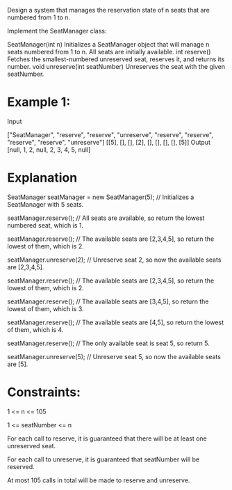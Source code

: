 Design a system that manages the reservation state of n seats that are numbered from 1 to n.

Implement the SeatManager class:

SeatManager(int n) Initializes a SeatManager object that will manage n seats numbered from 1 to n. 
All seats are initially available.
int reserve() Fetches the smallest-numbered unreserved seat, reserves it, and returns its number.
void unreserve(int seatNumber) Unreserves the seat with the given seatNumber.
 

# Example 1:

Input

["SeatManager", "reserve", "reserve", "unreserve", "reserve", 
"reserve", "reserve", "reserve", "unreserve"]
[[5], [], [], [2], [], [], [], [], [5]]
Output
[null, 1, 2, null, 2, 3, 4, 5, null]

# Explanation

SeatManager seatManager = new SeatManager(5); // Initializes a SeatManager with 5 seats.

seatManager.reserve();    // All seats are available, so return the lowest numbered seat, which is 1.

seatManager.reserve();    // The available seats are [2,3,4,5], so return the lowest of them, which is 2.

seatManager.unreserve(2); // Unreserve seat 2, so now the available seats are [2,3,4,5].

seatManager.reserve();    // The available seats are [2,3,4,5], so return the lowest of them, which is 2.

seatManager.reserve();    // The available seats are [3,4,5], so return the lowest of them, which is 3.

seatManager.reserve();    // The available seats are [4,5], so return the lowest of them, which is 4.

seatManager.reserve();    // The only available seat is seat 5, so return 5.

seatManager.unreserve(5); // Unreserve seat 5, so now the available seats are [5].

# Constraints:

1 <= n <= 105

1 <= seatNumber <= n

For each call to reserve, it is guaranteed that there will be at least one unreserved seat.

For each call to unreserve, it is guaranteed that seatNumber will be reserved.

At most 105 calls in total will be made to reserve and unreserve.
